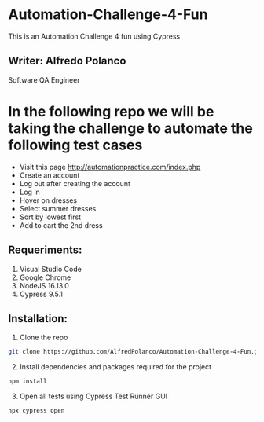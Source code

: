 # Automation-Challenge-4-Fun
This is an Automation Challenge 4 fun using Cypress

## Writer: Alfredo Polanco
Software QA Engineer

# In the following repo we will be taking the challenge to automate the following test cases
- Visit this page http://automationpractice.com/index.php
- Create an account
- Log out after creating the account
- Log in
- Hover on dresses
- Select summer dresses
- Sort by lowest first
- Add to cart the 2nd dress

## Requeriments:

1. Visual Studio Code 
2. Google Chrome 
3. NodeJS 16.13.0
4. Cypress 9.5.1


## Installation:


1. Clone the repo
```bash
git clone https://github.com/AlfredPolanco/Automation-Challenge-4-Fun.git
```
    
2. Install dependencies and packages required for the project
```bash
npm install
```
3. Open all tests using Cypress Test Runner GUI
```bash
npx cypress open
```
